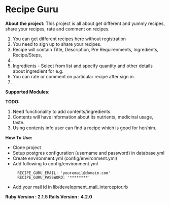 **Recipe Guru**
=======================================

**About the project:**
This project is all about get different and yummy recipes, share your recipes, rate and comment on recipes.

  1. You can get different recipes here without registration
  2. You need to sign up to share your recipes.
  3. Recipe will contain Title, Description, Pre Requirenments, Ingredients, Recipe/Steps, 
  4. 
  4. Ingredients - Select from list and specify quantity and other details about ingredient for e.g. 
  3. You can rate or comment on particular recipe after sign in.
  4. 
  
**Supported Modules:**

**TODO:**
  1. Need functionality to add contents/ingredients.
  2. Contents will have information about its nutrients, medicinal usage, taste.
  3. Using contents info user can find a recipe which is good for her/him.

**How To Use:**

* Clone project
* Setup postgres configuration (username and password) in database.yml
* Create environment.yml (config/environment.yml)
* Add following to config/environment.yml
  ```
    RECIPE_GURU_EMAIL: 'youremail@domain.com'
    RECIPE_GURU_PASSWORD: '********'
  ```
* Add your mail id in lib/development_mail_interceptor.rb 


**Ruby Version : 2.1.5**
**Rails Version : 4.2.0**
